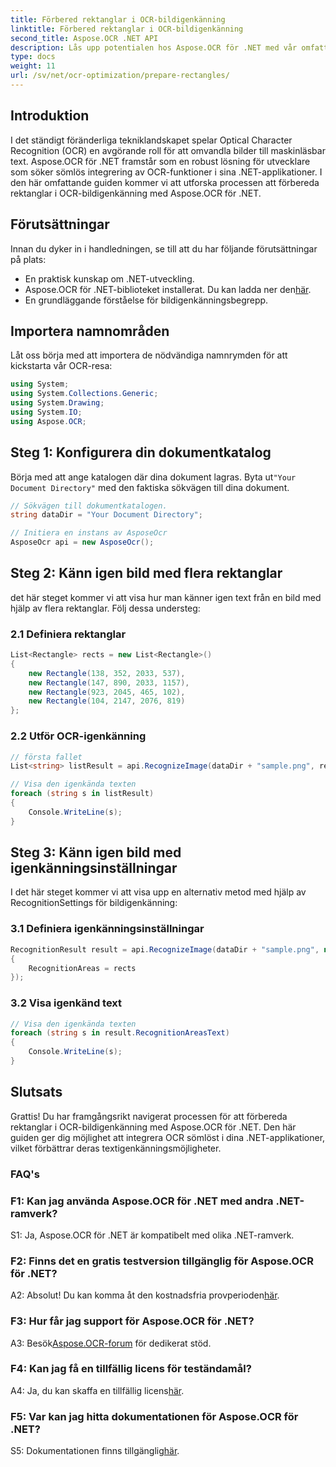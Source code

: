```yaml
---
title: Förbered rektanglar i OCR-bildigenkänning
linktitle: Förbered rektanglar i OCR-bildigenkänning
second_title: Aspose.OCR .NET API
description: Lås upp potentialen hos Aspose.OCR för .NET med vår omfattande guide. Lär dig steg-för-steg hur du förbereder rektanglar för bildigenkänning. Förhöj dina .NET-applikationer med sömlös OCR-integration.
type: docs
weight: 11
url: /sv/net/ocr-optimization/prepare-rectangles/
---
```

## Introduktion

I det ständigt föränderliga tekniklandskapet spelar Optical Character Recognition (OCR) en avgörande roll för att omvandla bilder till maskinläsbar text. Aspose.OCR för .NET framstår som en robust lösning för utvecklare som söker sömlös integrering av OCR-funktioner i sina .NET-applikationer. I den här omfattande guiden kommer vi att utforska processen att förbereda rektanglar i OCR-bildigenkänning med Aspose.OCR för .NET.

## Förutsättningar

Innan du dyker in i handledningen, se till att du har följande förutsättningar på plats:

- En praktisk kunskap om .NET-utveckling.
-  Aspose.OCR för .NET-biblioteket installerat. Du kan ladda ner den[här](https://releases.aspose.com/ocr/net/).
- En grundläggande förståelse för bildigenkänningsbegrepp.

## Importera namnområden

Låt oss börja med att importera de nödvändiga namnrymden för att kickstarta vår OCR-resa:

```csharp
using System;
using System.Collections.Generic;
using System.Drawing;
using System.IO;
using Aspose.OCR;
```

## Steg 1: Konfigurera din dokumentkatalog

 Börja med att ange katalogen där dina dokument lagras. Byta ut`"Your Document Directory"` med den faktiska sökvägen till dina dokument.

```csharp
// Sökvägen till dokumentkatalogen.
string dataDir = "Your Document Directory";

// Initiera en instans av AsposeOcr
AsposeOcr api = new AsposeOcr();
```

## Steg 2: Känn igen bild med flera rektanglar

det här steget kommer vi att visa hur man känner igen text från en bild med hjälp av flera rektanglar. Följ dessa understeg:

### 2.1 Definiera rektanglar

```csharp
List<Rectangle> rects = new List<Rectangle>()
{
    new Rectangle(138, 352, 2033, 537),
    new Rectangle(147, 890, 2033, 1157),
    new Rectangle(923, 2045, 465, 102),
    new Rectangle(104, 2147, 2076, 819)
};
```

### 2.2 Utför OCR-igenkänning

```csharp
// första fallet
List<string> listResult = api.RecognizeImage(dataDir + "sample.png", rects);

// Visa den igenkända texten
foreach (string s in listResult)
{
    Console.WriteLine(s);
}
```

## Steg 3: Känn igen bild med igenkänningsinställningar

I det här steget kommer vi att visa upp en alternativ metod med hjälp av RecognitionSettings för bildigenkänning:

### 3.1 Definiera igenkänningsinställningar

```csharp
RecognitionResult result = api.RecognizeImage(dataDir + "sample.png", new RecognitionSettings
{
    RecognitionAreas = rects
});
```

### 3.2 Visa igenkänd text

```csharp
// Visa den igenkända texten
foreach (string s in result.RecognitionAreasText)
{
    Console.WriteLine(s);
}
```

## Slutsats

Grattis! Du har framgångsrikt navigerat processen för att förbereda rektanglar i OCR-bildigenkänning med Aspose.OCR för .NET. Den här guiden ger dig möjlighet att integrera OCR sömlöst i dina .NET-applikationer, vilket förbättrar deras textigenkänningsmöjligheter.

### FAQ's

### F1: Kan jag använda Aspose.OCR för .NET med andra .NET-ramverk?

S1: Ja, Aspose.OCR för .NET är kompatibelt med olika .NET-ramverk.

### F2: Finns det en gratis testversion tillgänglig för Aspose.OCR för .NET?

 A2: Absolut! Du kan komma åt den kostnadsfria provperioden[här](https://releases.aspose.com/).

### F3: Hur får jag support för Aspose.OCR för .NET?

 A3: Besök[Aspose.OCR-forum](https://forum.aspose.com/c/ocr/16) för dedikerat stöd.

### F4: Kan jag få en tillfällig licens för teständamål?

 A4: Ja, du kan skaffa en tillfällig licens[här](https://purchase.aspose.com/temporary-license/).

### F5: Var kan jag hitta dokumentationen för Aspose.OCR för .NET?

 S5: Dokumentationen finns tillgänglig[här](https://reference.aspose.com/ocr/net/).